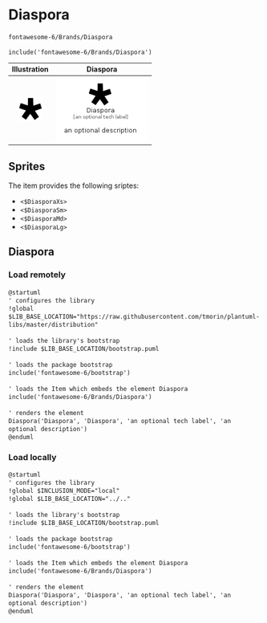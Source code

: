 # Diaspora


```text
fontawesome-6/Brands/Diaspora
```

```text
include('fontawesome-6/Brands/Diaspora')
```



| Illustration | Diaspora |
| :---: | :---: |
| ![illustration for Illustration](../../fontawesome-6/Brands/Diaspora.png) | ![illustration for Diaspora](../../fontawesome-6/Brands/Diaspora.Local.png) |



## Sprites
The item provides the following sriptes:

- `<$DiasporaXs>`
- `<$DiasporaSm>`
- `<$DiasporaMd>`
- `<$DiasporaLg>`





## Diaspora

### Load remotely
```plantuml
@startuml
' configures the library
!global $LIB_BASE_LOCATION="https://raw.githubusercontent.com/tmorin/plantuml-libs/master/distribution"

' loads the library's bootstrap
!include $LIB_BASE_LOCATION/bootstrap.puml

' loads the package bootstrap
include('fontawesome-6/bootstrap')

' loads the Item which embeds the element Diaspora
include('fontawesome-6/Brands/Diaspora')

' renders the element
Diaspora('Diaspora', 'Diaspora', 'an optional tech label', 'an optional description')
@enduml
```

### Load locally
```plantuml
@startuml
' configures the library
!global $INCLUSION_MODE="local"
!global $LIB_BASE_LOCATION="../.."

' loads the library's bootstrap
!include $LIB_BASE_LOCATION/bootstrap.puml

' loads the package bootstrap
include('fontawesome-6/bootstrap')

' loads the Item which embeds the element Diaspora
include('fontawesome-6/Brands/Diaspora')

' renders the element
Diaspora('Diaspora', 'Diaspora', 'an optional tech label', 'an optional description')
@enduml
```

